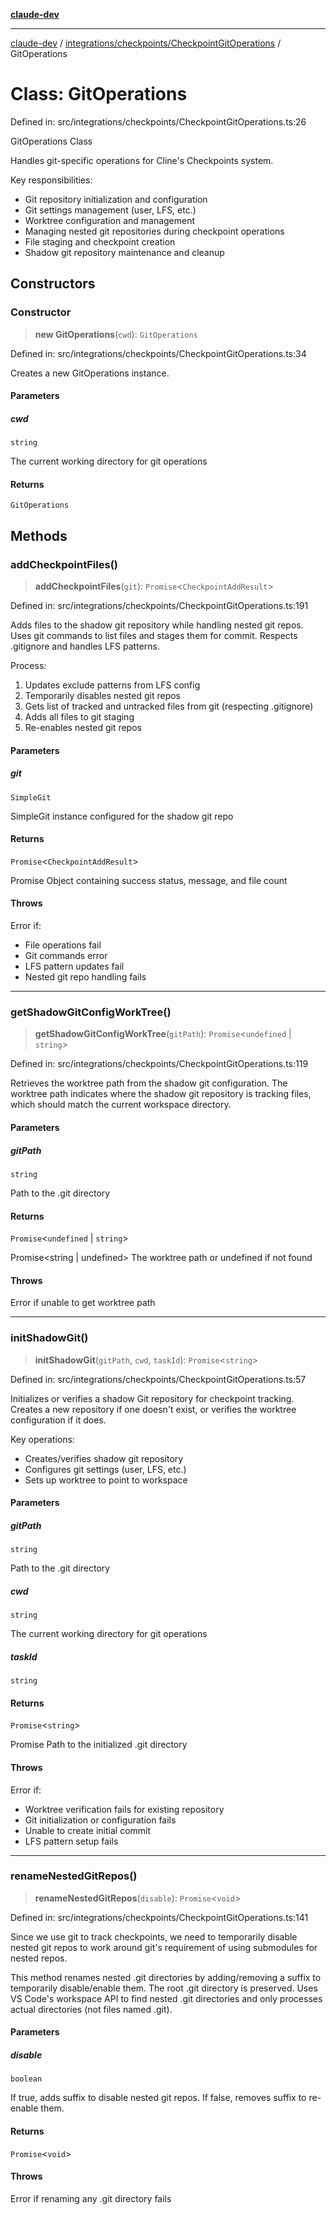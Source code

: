 [**claude-dev**](../../../../README.md)

***

[claude-dev](../../../../README.md) / [integrations/checkpoints/CheckpointGitOperations](../README.md) / GitOperations

# Class: GitOperations

Defined in: src/integrations/checkpoints/CheckpointGitOperations.ts:26

GitOperations Class

Handles git-specific operations for Cline's Checkpoints system.

Key responsibilities:
- Git repository initialization and configuration
- Git settings management (user, LFS, etc.)
- Worktree configuration and management
- Managing nested git repositories during checkpoint operations
- File staging and checkpoint creation
- Shadow git repository maintenance and cleanup

## Constructors

### Constructor

> **new GitOperations**(`cwd`): `GitOperations`

Defined in: src/integrations/checkpoints/CheckpointGitOperations.ts:34

Creates a new GitOperations instance.

#### Parameters

##### cwd

`string`

The current working directory for git operations

#### Returns

`GitOperations`

## Methods

### addCheckpointFiles()

> **addCheckpointFiles**(`git`): `Promise`\<`CheckpointAddResult`\>

Defined in: src/integrations/checkpoints/CheckpointGitOperations.ts:191

Adds files to the shadow git repository while handling nested git repos.
Uses git commands to list files and stages them for commit.
Respects .gitignore and handles LFS patterns.

Process:
1. Updates exclude patterns from LFS config
2. Temporarily disables nested git repos
3. Gets list of tracked and untracked files from git (respecting .gitignore)
4. Adds all files to git staging
5. Re-enables nested git repos

#### Parameters

##### git

`SimpleGit`

SimpleGit instance configured for the shadow git repo

#### Returns

`Promise`\<`CheckpointAddResult`\>

Promise<CheckpointAddResult> Object containing success status, message, and file count

#### Throws

Error if:
 - File operations fail
 - Git commands error
 - LFS pattern updates fail
 - Nested git repo handling fails

***

### getShadowGitConfigWorkTree()

> **getShadowGitConfigWorkTree**(`gitPath`): `Promise`\<`undefined` \| `string`\>

Defined in: src/integrations/checkpoints/CheckpointGitOperations.ts:119

Retrieves the worktree path from the shadow git configuration.
The worktree path indicates where the shadow git repository is tracking files,
which should match the current workspace directory.

#### Parameters

##### gitPath

`string`

Path to the .git directory

#### Returns

`Promise`\<`undefined` \| `string`\>

Promise<string | undefined> The worktree path or undefined if not found

#### Throws

Error if unable to get worktree path

***

### initShadowGit()

> **initShadowGit**(`gitPath`, `cwd`, `taskId`): `Promise`\<`string`\>

Defined in: src/integrations/checkpoints/CheckpointGitOperations.ts:57

Initializes or verifies a shadow Git repository for checkpoint tracking.
Creates a new repository if one doesn't exist, or verifies the worktree
configuration if it does.

Key operations:
- Creates/verifies shadow git repository
- Configures git settings (user, LFS, etc.)
- Sets up worktree to point to workspace

#### Parameters

##### gitPath

`string`

Path to the .git directory

##### cwd

`string`

The current working directory for git operations

##### taskId

`string`

#### Returns

`Promise`\<`string`\>

Promise<string> Path to the initialized .git directory

#### Throws

Error if:
- Worktree verification fails for existing repository
- Git initialization or configuration fails
- Unable to create initial commit
- LFS pattern setup fails

***

### renameNestedGitRepos()

> **renameNestedGitRepos**(`disable`): `Promise`\<`void`\>

Defined in: src/integrations/checkpoints/CheckpointGitOperations.ts:141

Since we use git to track checkpoints, we need to temporarily disable nested git repos to work around git's
requirement of using submodules for nested repos.

This method renames nested .git directories by adding/removing a suffix to temporarily disable/enable them.
The root .git directory is preserved. Uses VS Code's workspace API to find nested .git directories and
only processes actual directories (not files named .git).

#### Parameters

##### disable

`boolean`

If true, adds suffix to disable nested git repos. If false, removes suffix to re-enable them.

#### Returns

`Promise`\<`void`\>

#### Throws

Error if renaming any .git directory fails
